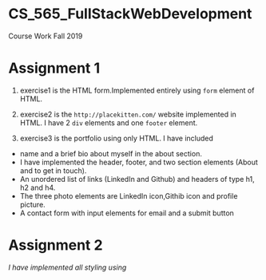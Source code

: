 # CS_565_FullStackWebDevelopment
Course Work
Fall 2019

# Assignment 1

1. exercise1 is the HTML form.Implemented  entirely using `form` element of HTML.

2. exercise2 is the `http://placekitten.com/` website implemented in HTML. I have 2 `div` elements and one `footer` element.

3. exercise3 is the portfolio using only HTML. 
I have included 
- name and a brief bio about myself in the about section. 
- I have implemented the header, footer, and two section elements (About and to get in touch). 
- An unordered list of links (LinkedIn and Github) and headers of type h1, h2 and h4.
- The three photo elements are LinkedIn icon,Githib icon and profile picture.
- A contact form with input elements for email and a submit button

# Assignment 2

*I have implemented all styling using <style> tags within the HTML file.*

1. exercise1 is the HTML form with CSS styling. I have
- Centered the form in the middle of the webpage
- Used the linear gradient mentioned
- Whenever a button is hovered over it changes the color to green from navyblue.

2. exercise2 is the placekitten website. I have inspected the website and done the CSS styling. I have implemented the same colour and 
fonts used in the website. I have used 2 `div` elements, in the first `div` element we have the heading,text and one image and in the second '`div` element we have only the images.

3. exercise3 is the portfolio. I have used CSS flexbox to style this page. We have one main box which is the flexbox and two items called left box and right box. The left box conatins the profile picture. I decided crop the profile picture to fit in the circle. Also, I ended up using a different picture than what I used in the first assignment.
In the right box, I have added my name, information about myself, contact form and LinkedIn and Github links.


# Assignment 3

*I have implemented styling using <style> tags within the HTML file*

1. exercise1 is the HTML form which is implemeted and styled completely using Boostrap. I have kept each input field within a div element. Submit button is the primary button and Reset button is the secondary button.

2. exercise2 is implemented using Boostrap grid. I have used col-*number_of_cells* to specify the number of cells in the 12 column grid that the item will take up even on resizing the page from page xs upwards.

3. exercise3 is **Layout 1** implemented using **CSS FlexBox**

4. exercise4 is **Layout 2**   implemeted using **Bootstrap grid**

5. exercise5 is **Layout 3** implemented using **position:relative, float and inline-block**

6. exercise6 is **Layout 4** implemented using **CSS Grid**

7. exercise7 is **Layout 5** implemented using **CSS Grid**

8. exercise8 is **Layout 6** implemented using **Bootstrap Grid** and works on form resizing.

# Assignment 4 
 
 **All javascript code was implemented within <script> element in the HTML file**
 
 1. exercise1 prints `FizzBuzz` on numbers divisble by 3 and 5, prints `Fizz` on numbers divisble by 3 and prints `Buzz` on numbers divisible by 5. All the other numbers from 1 to 100 are printed as it is in the console. 
 
 2. exercise2 reverses the number and prints it in the console. I take the modulo of the number by 10 and then divide the number by 10. The module operation gives me the last number and the divide operation removes the last number. Do this until number becomes 10. On each iteration multiple 10 by the existing result and add the remainder.
  
 3. exercise3 is the Bootstrap form. I added the javascript code to print the form input field contents on console on *Submit* action and reset the form input fields on *Reset* action.
 
 4. exercise4  prints the page dimensions *Width* and *Height* on page resize. 
 
 5. exercise5 is the button to change the color of the webpage. I have placed the button in the center of the page and the button changes color when hovered over it. On each click of the button the background of the page is changed to a randomly generated color (HexCode)

# Assignment 5

Files:
- index.html : This file has the bootstrap form
- app.js : This file has the express node creation and the post method which displays the form content on the webpage.
- package.json
- package-lock.json
- .gitignore

1. Download the project
2. Go to the project directory `cd assignment#5` 
3. On running `node app.js` in the command prompt, the server is started and is listening on port 8080. 
   
   `http://localhost:8080/` displays the form. After filling out the contents if we press `submit`, the contents of the form is displayed on `http://localhost:8080/submit`

# Assignment 6

## AngularTutorial

*Create Your First Angular App - Codelabs: https://codelab.fun/angular/create-first-app/intro*

1. Download the project
2. Change the project directory `assignment#6` to `assignment6` since webpack does not support `#`
3. Run `npm install -g @angular/cli@latest` to install angular on the system in the command prompt. 
4. Go into the project directory: ` cd AngularTutorial` in the command prompt. 
5. Run `npm update` to install all project dependencies in the command prompt. 
6. Run `ng serve` in the command prompt to start the dev server. Navigate to `http://localhost:4200/`. The app will automatically reload if you change any of the source files.

**Modified Files** <br />
AngularTutorial/src/index.html <br />
AngularTutorial/src/main.ts <br />
AngularTutorial/src/app/app.component.ts <br />
AngularTutorial/src/app/app.module.ts <br />


## React Tutorial

*Intro to React - Reactjs.org: https://reactjs.org/tutorial/tutorial.html*

1. Download the project
2. Run `npm update` to download the project dependencies in the command prompt. 
3. Go into the project folder : `cd react_tutorial/my-app`
4. Run `npm start` in the command prompt. This launches the web browser on `http://localhost:3000`

**Modified Files** <br />
react_tutorial/my-app/src/index.js<br />
react_tutorial/my-app/src/index.css

I have commented out lines as we progressed through the tutorial rather than deleting it. 

## Vue Tutorial

*Mini Workshop 1 - Build a Simple Pet Fetching Web Application - Vue
Vixens: https://workshops.vuevixens.org/workshop/minis/mini1.html*

**Modified Files** <br />
vue_tutorial/src/main.js <br />
vue_tutorial/src/App.vue <br />
vue_tutorial/src/plugins/veutify.js <br />
vue_tutorial/src/components/Dog.vue <br />
vue_tutorial/public/index.html <br />
vue_tutorial/package.json <br />

